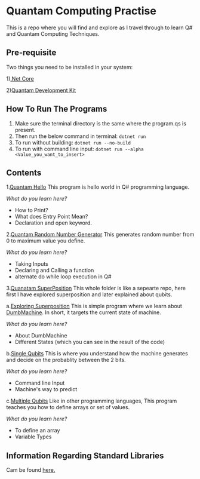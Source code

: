 # Quantam Computing Practise

This is a repo where you will find and explore as I travel through to learn Q# and Quantam Computing Techniques.

## Pre-requisite

Two things you need to be installed in your system:

1)[.Net Core](https://dotnet.microsoft.com/download)

2)[Quantam Development Kit](https://marketplace.visualstudio.com/items?itemName=quantum.quantum-devkit-vscode)

## How To Run The Programs

1) Make sure the terminal directory is the same where the program.qs is present.
2) Then run the below command in terminal:
`
dotnet run
`
3) To run without building:
`
dotnet run --no-build
`
4) To run with command line input:
`
dotnet run --alpha <Value_you_want_to_insert>
`

## Contents

1.[Quantam Hello](https://github.com/NirmitSawant/QuantamComputingPractise/tree/master/QuantamHello)
This program is hello world in Q# programming language.

_What do you learn here?_

- How to Print?
- What does Entry Point Mean?
- Declaration and open keyword.

2.[Quantam Random Number Generator](https://github.com/NirmitSawant/QuantamComputingPractise/tree/master/QuantumRNG)
This generates random number from 0 to maximum value you define.

_What do you learn here?_

- Taking Inputs
- Declaring and Calling a function
- alternate do while loop execution in Q#

3.[Quanatam SuperPosition](https://github.com/NirmitSawant/QuantamComputingPractise/tree/master/QauntamSuperposition)
This whole folder is like a sepearte repo, here first I have explored superposition and later explained about qubits.

a.[Exploring Superposition](https://github.com/NirmitSawant/QuantamComputingPractise/tree/master/QauntamSuperposition/ExploringSuperposition)
This is simple program where we learn about [DumbMachine](https://docs.microsoft.com/en-us/qsharp/api/qsharp/microsoft.quantum.diagnostics.dumpmachine). In short, it targets the current state of machine.

_What do you learn here?_

- About DumbMachine
- Different States (which you can see in the result of the code)

b.[Single Qubits](https://github.com/NirmitSawant/QuantamComputingPractise/tree/master/QauntamSuperposition/SingleQubit)
This is where you understand how the machine generates and decide on the probablity between the 2 bits.

_What do you learn here?_

- Command line Input
- Machine's way to predict

c.[Multiple Qubits](https://github.com/NirmitSawant/QuantamComputingPractise/tree/master/QauntamSuperposition/MultipleQubits)
Like in other programming languages, This program teaches you how to define arrays or set of values.

_What do you learn here?_

- To define an array
- Variable Types

## Information Regarding Standard Libraries

Cam be found [here.](https://docs.microsoft.com/en-us/quantum/user-guide/libraries/standard/)
